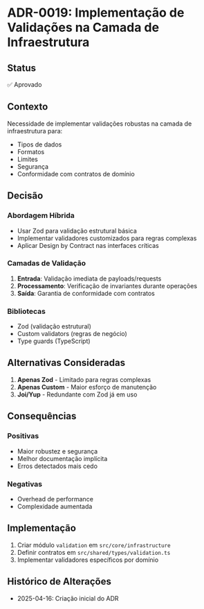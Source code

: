 # ADR-0019: Implementação de Validações na Camada de Infraestrutura

## Status
✅ Aprovado

## Contexto
Necessidade de implementar validações robustas na camada de infraestrutura para:
- Tipos de dados
- Formatos
- Limites  
- Segurança
- Conformidade com contratos de domínio

## Decisão
### Abordagem Híbrida
- Usar Zod para validação estrutural básica
- Implementar validadores customizados para regras complexas
- Aplicar Design by Contract nas interfaces críticas

### Camadas de Validação
1. **Entrada**: Validação imediata de payloads/requests
2. **Processamento**: Verificação de invariantes durante operações  
3. **Saída**: Garantia de conformidade com contratos

### Bibliotecas
- Zod (validação estrutural)
- Custom validators (regras de negócio)
- Type guards (TypeScript)

## Alternativas Consideradas
1. **Apenas Zod** - Limitado para regras complexas
2. **Apenas Custom** - Maior esforço de manutenção  
3. **Joi/Yup** - Redundante com Zod já em uso

## Consequências
### Positivas
- Maior robustez e segurança
- Melhor documentação implícita  
- Erros detectados mais cedo

### Negativas
- Overhead de performance
- Complexidade aumentada

## Implementação
1. Criar módulo `validation` em `src/core/infrastructure`
2. Definir contratos em `src/shared/types/validation.ts`  
3. Implementar validadores específicos por domínio

## Histórico de Alterações
- 2025-04-16: Criação inicial do ADR
